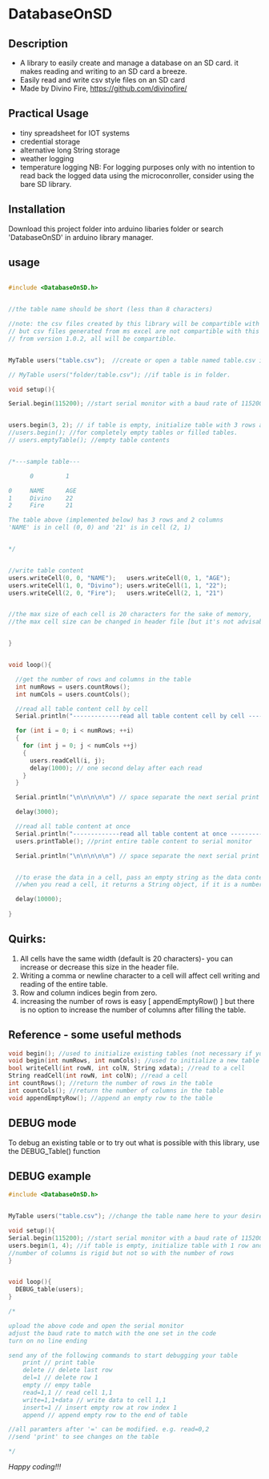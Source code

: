 # DatabaseOnSD

## Description
- A library to easily create and manage a database on an SD card. it makes reading and writing to an SD card a breeze.
- Easily read and write csv style files on an SD card
- Made by Divino Fire, https://github.com/divinofire/

## Practical Usage
- tiny spreadsheet for IOT systems
- credential storage
- alternative long String storage
- weather logging
- temperature logging
NB: For logging purposes only with no intention to read back the logged data using the microconroller, consider using the bare SD library.


## Installation
Download this project folder into arduino libaries folder or search 'DatabaseOnSD' in arduino library manager.

## usage
```c++

#include <DatabaseOnSD.h>


//the table name should be short (less than 8 characters)

//note: the csv files created by this library will be compartible with ms excel program
// but csv files generated from ms excel are not compartible with this library
// from version 1.0.2, all will be compartible.


MyTable users("table.csv");  //create or open a table named table.csv in the root of the SD card

// MyTable users("folder/table.csv"); //if table is in folder.

void setup(){

Serial.begin(115200); //start serial monitor with a baud rate of 115200


users.begin(3, 2); // if table is empty, initialize table with 3 rows and two columns
//users.begin(); //for completely empty tables or filled tables. 
// users.emptyTable(); //empty table contents


/*---sample table---  

      0         1

0     NAME      AGE
1     Divino    22
2     Fire      21

The table above (implemented below) has 3 rows and 2 columns
'NAME' is in cell (0, 0) and '21' is in cell (2, 1)


*/


//write table content
users.writeCell(0, 0, "NAME");   users.writeCell(0, 1, "AGE");
users.writeCell(1, 0, "Divino"); users.writeCell(1, 1, "22");
users.writeCell(2, 0, "Fire");   users.writeCell(2, 1, "21")


//the max size of each cell is 20 characters for the sake of memory,
//the max cell size can be changed in header file [but it's not advisable]


}


void loop(){

  //get the number of rows and columns in the table
  int numRows = users.countRows();
  int numCols = users.countCols();

  //read all table content cell by cell
  Serial.println("-------------read all table content cell by cell ----------------------");

  for (int i = 0; i < numRows; ++i)
  {
    for (int j = 0; j < numCols ++j)
    {
      users.readCell(i, j);
      delay(1000); // one second delay after each read
    }
  }

  Serial.println("\n\n\n\n\n") // space separate the next serial print by 5 empty lines

  delay(3000);

  //read all table content at once
  Serial.println("-------------read all table content at once ----------------------");
  users.printTable(); //print entire table content to serial monitor

  Serial.println("\n\n\n\n\n") // space separate the next serial print by 5 empty lines


  //to erase the data in a cell, pass an empty string as the data content
  //when you read a cell, it returns a String object, if it is a number, you can convert using toint or toFloat method on the String

  delay(10000);
  
}

```

## Quirks:
 1. All cells have the same width (default is 20 characters)- you can increase or decrease this size in the header file.
 2. Writing a comma or newline character to a cell will affect cell writing and reading of the entire table.
 3. Row and column indices begin from zero.
 4. increasing the number of rows is easy [ appendEmptyRow() ] but there is no option to increase the number of columns after filling the table.
 
## Reference - some useful methods
```c++
void begin(); //used to initialize existing tables (not necessary if you started called SD.begin() in loop)
void begin(int numRows, int numCols); //used to initialize a new table
bool writeCell(int rowN, int colN, String xdata); //read to a cell 
String readCell(int rowN, int colN); //read a cell 
int countRows(); //return the number of rows in the table
int countCols(); //return the number of columns in the table
void appendEmptyRow(); //append an empty row to the table
```



## DEBUG mode
To debug an existing table or to try out what is possible with this library, use the DEBUG_Table() function

## DEBUG example
```c++
#include <DatabaseOnSD.h>


MyTable users("table.csv"); //change the table name here to your desired name

void setup(){
Serial.begin(115200); //start serial monitor with a baud rate of 115200
users.begin(1, 4); //if table is empty, initialize table with 1 row and 4 columns with no cell data
//number of columns is rigid but not so with the number of rows
}


void loop(){
  DEBUG_table(users);
}

/*

upload the above code and open the serial monitor
adjust the baud rate to match with the one set in the code
turn on no line ending

send any of the following commands to start debugging your table
    print // print table
    delete // delete last row
    del=1 // delete row 1
    empty // empy table
    read=1,1 // read cell 1,1
    write=1,1+data // write data to cell 1,1
    insert=1 // insert empty row at row index 1
    append // append empty row to the end of table

//all paramters after '=' can be modified. e.g. read=0,2
//send 'print' to see changes on the table

*/
```


*Happy coding!!!*
